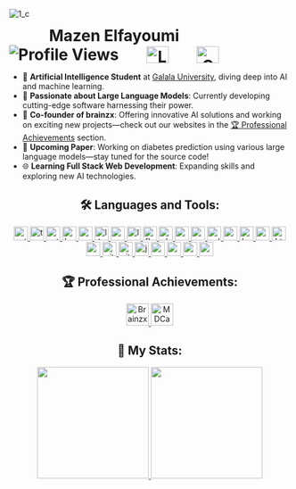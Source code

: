 ![1_c](https://github.com/user-attachments/assets/b537c1be-4a1e-4f51-8f5e-3544b42a93ce)
    
<div align="center" style="display: flex; align-items: center; gap: 20px;">
    <h1 style="margin: 0;">Mazen Elfayoumi
    <div style="display: flex; align-items: center; gap: 50px;">
        <img src="https://komarev.com/ghpvc/?username=Mazen-Elfayoumi&label=Profile%20views&color=0e75b6&style=flat" alt="Profile Views" />
        <a href="https://www.linkedin.com/in/mazen-elfayoumi-115a18269/" target="blank">
            <img src="https://raw.githubusercontent.com/rahuldkjain/github-profile-readme-generator/master/src/images/icons/Social/linked-in-alt.svg" alt="LinkedIn" height="30" width="40" />
        </a>
        <a href="mailto:mazenelfayoumy@gmail.com">
            <img src="https://github.com/user-attachments/assets/ef7e7ce0-9a78-40b9-a8ee-f40942df5d6f" alt="Gmail" height="30" width="40" />
        </a>
    </div></h1>
</div>

- 🌟 **Artificial Intelligence Student** at [Galala University](https://www.gu.edu.eg/), diving deep into AI and machine learning.
- 🚀 **Passionate about Large Language Models**: Currently developing cutting-edge software harnessing their power.
- 🧠 **Co-founder of brainzx**: Offering innovative AI solutions and working on exciting new projects—check out our websites in the [🏆 Professional Achievements](#professional-achievements) section.
- 📄 **Upcoming Paper**: Working on diabetes prediction using various large language models—stay tuned for the source code!
- 🌐 **Learning Full Stack Web Development**: Expanding skills and exploring new AI technologies.

<h2 align="center">🛠️ Languages and Tools:</h2>
<p align="center">
    <a href="https://www.python.org" target="_blank" rel="noreferrer">
        <img src="https://img.shields.io/badge/Python-3776AB?style=for-the-badge&logo=python&logoColor=white" alt="python" height="25px"/>
    </a>
    <a href="https://www.tensorflow.org/" target="_blank" rel="noreferrer">
        <img src="https://img.shields.io/badge/TensorFlow-FE7F2D?style=for-the-badge&logo=tensorflow&logoColor=white" alt="tensorflow" height="25px"/>
    </a>
    <a href="https://pytorch.org/" target="_blank" rel="noreferrer">
        <img src="https://img.shields.io/badge/PyTorch-EF6C00?style=for-the-badge&logo=pytorch&logoColor=white" alt="pytorch" height="25px"/>
    </a>
    <a href="https://huggingface.co/" target="_blank" rel="noreferrer">
        <img src="https://img.shields.io/badge/Hugging_Face-F2C7E0?style=for-the-badge&logo=huggingface&logoColor=black" alt="huggingface" height="25px"/>
    </a>
    <a href="https://openai.com/" target="_blank" rel="noreferrer">
        <img src="https://img.shields.io/badge/OpenAI-0A0A0A?style=for-the-badge&logo=openai&logoColor=white" alt="openai" height="25px"/>
    </a>
    <a href="https://llama.meta.com/" target="_blank" rel="noreferrer">
        <img src="https://img.shields.io/badge/LLaMA-4B3F6D?style=for-the-badge&logo=llama&logoColor=white" alt="llama" height="25px"/>
    </a>
    <a href="https://groq.com/" target="_blank" rel="noreferrer">
        <img src="https://img.shields.io/badge/Groq-2D4A40?style=for-the-badge&logo=groq&logoColor=white" alt="groq" height="25px"/>
    </a>
    <a href="https://langchain.com/" target="_blank" rel="noreferrer">
        <img src="https://img.shields.io/badge/LangChain-0C4A6E?style=for-the-badge&logo=langchain&logoColor=white" alt="langchain" height="25px"/>
    </a>
    <a href="https://flask.palletsprojects.com/" target="_blank" rel="noreferrer">
        <img src="https://img.shields.io/badge/Flask-000000?style=for-the-badge&logo=flask&logoColor=white" alt="flask" height="25px"/>
    </a>
    <a href="https://www.trychroma.com/" target="_blank" rel="noreferrer">
        <img src="https://img.shields.io/badge/Chroma_DB-2C3E50?style=for-the-badge&logo=chroma&logoColor=white" alt="chroma db" height="25px"/>
    </a>
    <a href="https://www.mysql.com/" target="_blank" rel="noreferrer">
        <img src="https://img.shields.io/badge/MySQL-00758F?style=for-the-badge&logo=mysql&logoColor=white" alt="mysql" height="25px"/>
    </a>
    <a href="https://www.mathworks.com/products/matlab.html" target="_blank" rel="noreferrer">
        <img src="https://img.shields.io/badge/Matlab-0076A8?style=for-the-badge&logo=matlab&logoColor=white" alt="matlab" height="25px"/>
    </a>
    <a href="https://www.w3schools.com/cpp/" target="_blank" rel="noreferrer">
        <img src="https://img.shields.io/badge/C%2B%2B-F34B7F?style=for-the-badge&logo=c%2B%2B&logoColor=white" alt="cplusplus" height="25px"/>
    </a>
    <a href="https://blog.google/technology/developers/google-gemma-2/" target="_blank" rel="noreferrer">
        <img src="https://img.shields.io/badge/Google_Gemini-FF5722?style=for-the-badge&logo=google&logoColor=white" alt="gemini" height="25px"/>
    </a>
    <a href="https://www.hostinger.com/" target="_blank" rel="noreferrer">
        <img src="https://img.shields.io/badge/Hostinger-FF6F00?style=for-the-badge&logo=hostinger&logoColor=white" alt="hostinger" height="25px"/>
    </a>
    <a href="https://httpd.apache.org/" target="_blank" rel="noreferrer">
        <img src="https://img.shields.io/badge/Apache-D22128?style=for-the-badge&logo=apache&logoColor=white" alt="apache" height="25px"/>
    </a>
    <a href="https://www.w3schools.com/html/html_intro.asp" target="_blank" rel="noreferrer">
        <img src="https://img.shields.io/badge/HTML5-E34F26?style=for-the-badge&logo=html5&logoColor=white" alt="html5" height="25px"/>
    </a>
    <a href="https://www.w3schools.com/css/" target="_blank" rel="noreferrer">
        <img src="https://img.shields.io/badge/CSS3-1572B6?style=for-the-badge&logo=css3&logoColor=white" alt="css3" height="25px"/>
    </a>
    <a href="https://git-scm.com/" target="_blank" rel="noreferrer">
        <img src="https://img.shields.io/badge/Git-F05032?style=for-the-badge&logo=git&logoColor=white" alt="git" height="25px"/>
    </a>
    <a href="https://github.com/" target="_blank" rel="noreferrer">
        <img src="https://img.shields.io/badge/GitHub-181717?style=for-the-badge&logo=github&logoColor=white" alt="github" height="25px"/>
    </a>
    <a href="https://jupyter.org/" target="_blank" rel="noreferrer">
        <img src="https://img.shields.io/badge/Jupyter-F37626?style=for-the-badge&logo=jupyter&logoColor=white" alt="jupyter" height="25px"/>
    </a>
    <a href="https://code.visualstudio.com/" target="_blank" rel="noreferrer">
        <img src="https://img.shields.io/badge/Visual_Studio_Code-007ACC?style=for-the-badge&logo=visual-studio-code&logoColor=white" alt="vscode" height="25px"/>
    </a>
    <a href="https://powerautomate.microsoft.com/" target="_blank" rel="noreferrer">
        <img src="https://img.shields.io/badge/Power_Automate-0078D4?style=for-the-badge&logo=microsoft-power-automate&logoColor=white" alt="power automate" height="25px"/>
    </a>
    <a href="https://www.microsoft.com/en-us/microsoft-365/excel" target="_blank" rel="noreferrer">
        <img src="https://img.shields.io/badge/Microsoft_Excel-217346?style=for-the-badge&logo=microsoft-excel&logoColor=white" alt="excel" height="25px"/>
    </a>
    <a href="https://www.notion.so/" target="_blank" rel="noreferrer">
        <img src="https://img.shields.io/badge/Notion-000000?style=for-the-badge&logo=notion&logoColor=white" alt="notion" height="25px"/>
    </a>
</p>
<h2 id="professional-achievements" align="center">🏆 Professional Achievements:</h2>
<p align="center">
    <a href="https://www.brainzx.ai/" target="_blank" rel="noreferrer">
        <img src="https://github.com/user-attachments/assets/caaf75dc-dcc2-4ed7-9898-8ed763836a64" alt="Brainzx" width="40" height="40"/>
    </a>
    <a href="https://mdcana.com/" target="_blank" rel="noreferrer">
        <img src="https://github.com/user-attachments/assets/8fa2df9e-beb8-4602-99b7-28f66d7aa342" alt="MDCana" width="40" height="40"/>
    </a>
</p>
<h2 align="center">🌟 My Stats:</h2>
<p align="center">
    <a href="https://github.com/anuraghazra/github-readme-stats">
        <img height="200" src="https://github-readme-stats.vercel.app/api?username=MazenElfayoumi&theme=transparent" />
    </a>
    <a href="https://github.com/anuraghazra/convoychat">
        <img height="200" src="https://github-readme-stats.vercel.app/api/top-langs?username=MazenElfayoumi&layout=compact&langs_count=8&card_width=320&theme=transparent" />
    </a>
</p>

